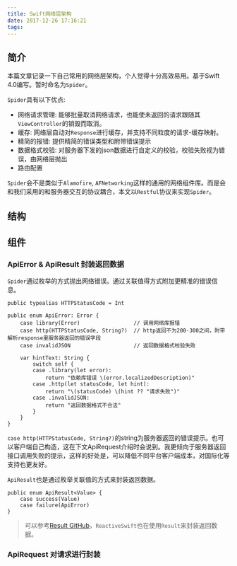 ```yaml
---
title: Swift网络层架构
date: 2017-12-26 17:16:21
tags:
---
```


## 简介

本篇文章记录一下自己常用的网络层架构，个人觉得十分高效易用。基于Swift 4.0编写。暂时命名为`Spider`。

`Spider`具有以下优点:

- 网络请求管理: 能够批量取消网络请求，也能使未返回的请求跟随其`ViewController`的销毁而取消。
- 缓存: 网络层自动对`Response`进行缓存，并支持不同粒度的请求-缓存映射。
- 精简的报错: 提供精简的错误类型和附带错误提示
- 数据格式校验: 对服务器下发的json数据进行自定义的校验，校验失败视为错误，由网络层抛出
- 路由配置

`Spider`会不是类似于`Alamofire`, `AFNetworking`这样的通用的网络组件库。而是会和我们采用的和服务器交互的协议耦合，本文以`Restful`协议来实现`Spider`。


## 结构


## 组件

### ApiError & ApiResult 封装返回数据

`Spider`通过枚举的方式抛出网络错误。通过关联值得方式附加更精准的错误信息。

```
public typealias HTTPStatusCode = Int

public enum ApiError: Error {
    case library(Error)                 // 调用网络库报错
    case http(HTTPStatusCode, String?)  // http返回不为200-300之间，附带解析response里服务器返回的错误字段
    case invalidJSON                    // 返回数据格式校验失败
    
    var hintText: String {
        switch self {
        case .library(let error):
            return "依赖库错误 \(error.localizedDescription)"
        case .http(let statusCode, let hint):
            return "\(statusCode) \(hint ?? "请求失败")"
        case .invalidJSON:
            return "返回数据格式不合法"
        }
    }
}
``` 

`case http(HTTPStatusCode, String?)`的string为服务器返回的错误提示。也可以客户端自己构造，这在下文ApiRequest介绍时会说到。我更倾向于服务器返回接口调用失败的提示，这样的好处是，可以降低不同平台客户端成本，对国际化等支持也更友好。

`ApiResult`也是通过枚举关联值的方式来封装返回数据。

```
public enum ApiResult<Value> {
    case success(Value)
    case failure(ApiError)
}
```

> 可以参考[Result GitHub](https://github.com/antitypical/Result)，`ReactiveSwift`也在使用`Result`来封装返回数据。

### ApiRequest 对请求进行封装

